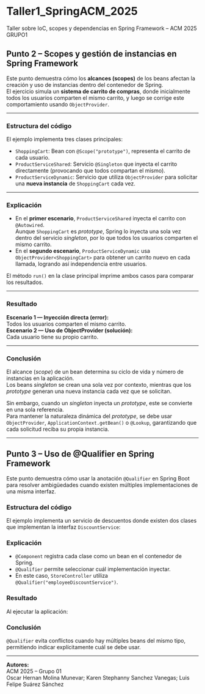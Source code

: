 # Taller1_SpringACM_2025
Taller sobre IoC, scopes y dependencias en Spring Framework – ACM 2025 GRUPO1

## Punto 2 – Scopes y gestión de instancias en Spring Framework

Este punto demuestra cómo los **alcances (scopes)** de los beans afectan la creación y uso de instancias dentro del contenedor de Spring.  
El ejercicio simula un **sistema de carrito de compras**, donde inicialmente todos los usuarios comparten el mismo carrito, y luego se corrige este comportamiento usando `ObjectProvider`.

---

###  Estructura del código

El ejemplo implementa tres clases principales:

- `ShoppingCart`: Bean con `@Scope("prototype")`, representa el carrito de cada usuario.  
- `ProductServiceShared`: Servicio `@Singleton` que inyecta el carrito directamente (provocando que todos compartan el mismo).  
- `ProductServiceDynamic`: Servicio que utiliza `ObjectProvider` para solicitar una **nueva instancia** de `ShoppingCart` cada vez.  

---

###  Explicación

- En el **primer escenario**, `ProductServiceShared` inyecta el carrito con `@Autowired`.  
  Aunque `ShoppingCart` es *prototype*, Spring lo inyecta una sola vez dentro del servicio *singleton*, por lo que todos los usuarios comparten el mismo carrito.  
- En el **segundo escenario**, `ProductServiceDynamic` usa `ObjectProvider<ShoppingCart>` para obtener un carrito nuevo en cada llamada, logrando así independencia entre usuarios.  

El método `run()` en la clase principal imprime ambos casos para comparar los resultados.

---

###  Resultado

**Escenario 1 — Inyección directa (error):**  
Todos los usuarios comparten el mismo carrito.  
**Escenario 2 — Uso de ObjectProvider (solución):**  
Cada usuario tiene su propio carrito.  

---

###  Conclusión

El alcance (*scope*) de un bean determina su ciclo de vida y número de instancias en la aplicación.  
Los beans *singleton* se crean una sola vez por contexto, mientras que los *prototype* generan una nueva instancia cada vez que se solicitan.  

Sin embargo, cuando un *singleton* inyecta un *prototype*, este se convierte en una sola referencia.  
Para mantener la naturaleza dinámica del *prototype*, se debe usar `ObjectProvider`, `ApplicationContext.getBean()` o `@Lookup`, garantizando que cada solicitud reciba su propia instancia.  

---

## Punto 3 – Uso de @Qualifier en Spring Framework

Este punto demuestra cómo usar la anotación `@Qualifier` en Spring Boot para resolver ambigüedades cuando existen múltiples implementaciones de una misma interfaz.

###  Estructura del código
El ejemplo implementa un servicio de descuentos donde existen dos clases que implementan la interfaz `DiscountService`:


###  Explicación
- `@Component` registra cada clase como un bean en el contenedor de Spring.
- `@Qualifier` permite seleccionar cuál implementación inyectar.
- En este caso, `StoreController` utiliza `@Qualifier("employeeDiscountService")`.

###  Resultado
Al ejecutar la aplicación:


### Conclusión
`@Qualifier` evita conflictos cuando hay múltiples beans del mismo tipo, permitiendo indicar explícitamente cuál se debe usar.

---

**Autores:**  
ACM 2025 – Grupo 01  
Oscar Hernan Molina Munevar;
Karen Stephanny  Sanchez Vanegas;
Luis Felipe Suárez Sánchez
